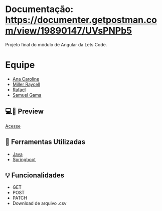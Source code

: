 # Documentação: https://documenter.getpostman.com/view/19890147/UVsPNPb5

Projeto final do módulo de Angular da Lets Code.

# Equipe

- [Ana Caroline](https://github.com/eianacaroline) 
- [Miller Raycell](https://github.com/millerraycell)
- [Rafael](https://github.com/hyansu)
- [Samuel Gama ](https://github.com/SamGCM)

## 💻📱 Preview
<a href="netflix-squad6.netlify.app">Acesse</a>


## 🔨 Ferramentas Utilizadas
- [Java](https://angular.io/)
- [Springboot](https://ng-bootstrap.github.io/#/home)

## 💡 Funcionalidades

- GET
- POST
- PATCH
- Download de arquivo .csv
